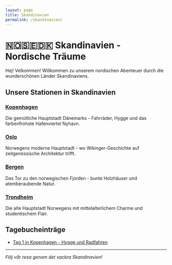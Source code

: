 ```yaml
---
layout: page
title: Skandinavien
permalink: /skandinavien/
---
```


# 🇳🇴🇸🇪🇩🇰 Skandinavien - Nordische Träume

Hej! Velkommen! Willkommen zu unserem nordischen Abenteuer durch die wunderschönen Länder Skandinaviens.

## Unsere Stationen in Skandinavien

### [Kopenhagen](kopenhagen/)
Die gemütliche Hauptstadt Dänemarks - Fahrräder, Hygge und das farbenfrohste Hafenviertel Nyhavn.

### [Oslo](oslo/)
Norwegens moderne Hauptstadt - wo Wikinger-Geschichte auf zeitgenössische Architektur trifft.

### [Bergen](bergen/)
Das Tor zu den norwegischen Fjorden - bunte Holzhäuser und atemberaubende Natur.

### [Trondheim](trondheim/)
Die alte Hauptstadt Norwegens mit mittelalterlichem Charme und studentischem Flair.

## Tagebucheinträge

- [Tag 1 in Kopenhagen - Hygge und Radfahren](kopenhagen/tag-1-hygge/)

---

*Följ vår resa genom det vackra Skandinavien!*